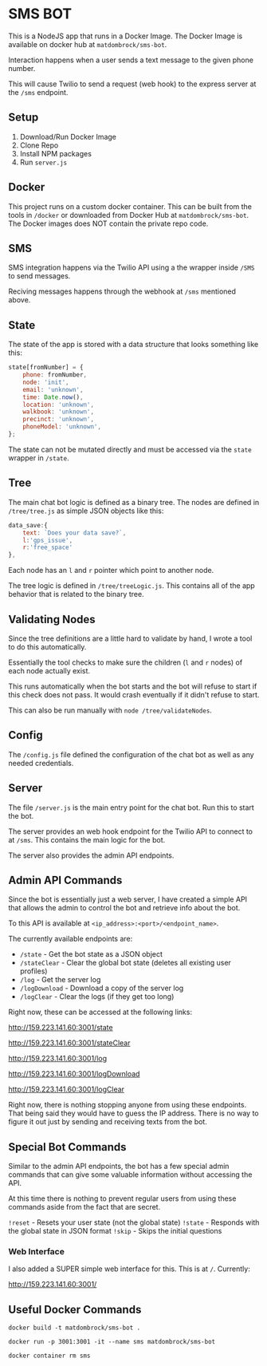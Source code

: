 # SMS BOT
This is a NodeJS app that runs in a Docker Image. The Docker Image is available on docker hub at `matdombrock/sms-bot`.

Interaction happens when a user sends a text message to the given phone number. 

This will cause Twilio to send a request (web hook) to the express server at the `/sms` endpoint. 

## Setup
1. Download/Run Docker Image
2. Clone Repo
3. Install NPM packages
4. Run `server.js`

## Docker
This project runs on a custom docker container. This can be built from the tools in `/docker` or downloaded from Docker Hub at `matdombrock/sms-bot`. The Docker images does NOT contain the private repo code. 

## SMS
SMS integration happens via the Twilio API using a the wrapper inside `/SMS` to send messages.

Reciving messages happens through the webhook at `/sms` mentioned above. 

## State
The state of the app is stored with a data structure that looks something like this:
```js
state[fromNumber] = {
    phone: fromNumber,
    node: 'init',
    email: 'unknown',
    time: Date.now(),
    location: 'unknown',
    walkbook: 'unknown',
    precinct: 'unknown',
    phoneModel: 'unknown',
};
```

The state can not be mutated directly and must be accessed via the `state` wrapper in `/state`. 

## Tree
The main chat bot logic is defined as a binary tree. The nodes are defined in `/tree/tree.js` as simple JSON objects like this:
```js
data_save:{
    text: `Does your data save?`,
    l:'gps_issue',
    r:'free_space'
},
```

Each node has an `l` and `r` pointer which point to another node.

The tree logic is defined in `/tree/treeLogic.js`. This contains all of the app behavior that is related to the binary tree. 

## Validating Nodes
Since the tree definitions are a little hard to validate by hand, I wrote a tool to do this automatically. 

Essentially the tool checks to make sure the children (`l` and `r` nodes) of each node actually exist. 

This runs automatically when the bot starts and the bot will refuse to start if this check does not pass. It would crash eventually if it didn't refuse to start. 

This can also be run manually with `node /tree/validateNodes`.

## Config
The `/config.js` file defined the configuration of the chat bot as well as any needed credentials. 

## Server
The file `/server.js` is the main entry point for the chat bot. Run this to start the bot. 

The server provides an web hook endpoint for the Twilio API to connect to at `/sms`. This contains the main logic for the bot. 

The server also provides the admin API endpoints.

## Admin API Commands
Since the bot is essentially just a web server, I have created a simple API that allows the admin to control the bot and retrieve info about the bot. 

To this API is available at `<ip_address>:<port>/<endpoint_name>`. 

The currently available endpoints are:

* `/state` - Get the bot state as a JSON object
* `/stateClear` - Clear the global bot state (deletes all existing user profiles)
* `/log` - Get the server log
* `/logDownload` - Download a copy of the server log
* `/logClear` - Clear the logs (if they get too long)

Right now, these can be accessed at the following links:

http://159.223.141.60:3001/state

http://159.223.141.60:3001/stateClear

http://159.223.141.60:3001/log

http://159.223.141.60:3001/logDownload

http://159.223.141.60:3001/logClear

Right now, there is nothing stopping anyone from using these endpoints. That being said they would have to guess the IP address. There is no way to figure it out just by sending and receiving texts from the bot. 

## Special Bot Commands
Similar to the admin API endpoints, the bot has a few special admin commands that can give some valuable information without accessing the API. 

At this time there is nothing to prevent regular users from using these commands aside from the fact that are secret. 

`!reset` - Resets your user state (not the global state)
`!state` - Responds with the global state in JSON format
`!skip`  - Skips the initial questions 

### Web Interface
I also added a SUPER simple web interface for this. This is at `/`. Currently:

http://159.223.141.60:3001/

## Useful Docker Commands
```
docker build -t matdombrock/sms-bot .

docker run -p 3001:3001 -it --name sms matdombrock/sms-bot

docker container rm sms
```